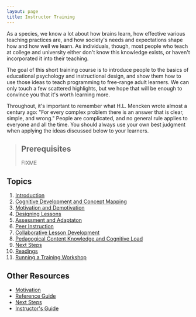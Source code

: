 ```yaml
---
layout: page
title: Instructor Training
---
```

As a species, we know a lot about how brains learn, how effective
various teaching practices are, and how society's needs and
expectations shape how and how well we learn.  As individuals, though,
most people who teach at college and university either don't know this
knowledge exists, or haven't incorporated it into their teaching.

The goal of this short training course is to introduce people to the
basics of educational psychology and instructional design, and show
them how to use those ideas to teach programming to free-range adult
learners.  We can only touch a few scattered highlights, but we hope
that will be enough to convince you that it's worth learning more.

Throughout, it's important to remember what H.L. Mencken wrote almost
a century ago: "For every complex problem there is an answer that is
clear, simple, and wrong."  People are complicated, and no general
rule applies to everyone and all the time.  You should always use your
own best judgment when applying the ideas discussed below to your
learners.

> ## Prerequisites
>
> FIXME

## Topics

1.  [Introduction](01-intro.html)
2.  [Cognitive Development and Concept Mapping](02-concepts.html)
3.  [Motivation and Demotivation](03-motivation.html)
4.  [Designing Lessons](04-design.html)
5.  [Assessment and Adaptaton](05-assessment.html)
6.  [Peer Instruction](06-peerInstruction.html)
7.  [Collaborative Lesson Development](07-collab.html)
8.  [Pedagogical Content Knowledge and Cognitive Load](08-pck.html)
9.  [Next Steps](09-onward.html)
10. [Readings](10-reading.html)
11. [Running a Training Workshop](11-workshop.html)


## Other Resources

*   [Motivation](motivation.html)
*   [Reference Guide](reference.html)
*   [Next Steps](discussion.html)
*   [Instructor's Guide](instructors.html)
